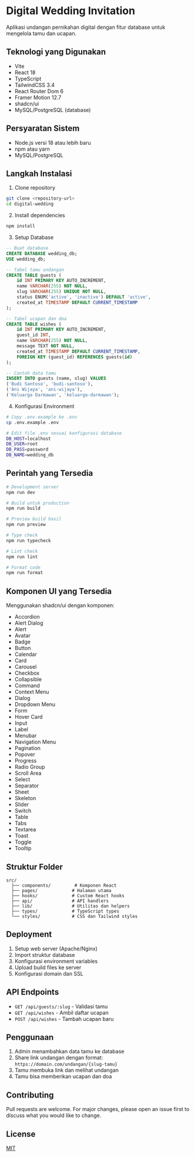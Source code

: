 
# Digital Wedding Invitation

Aplikasi undangan pernikahan digital dengan fitur database untuk mengelola tamu dan ucapan.

## Teknologi yang Digunakan

- Vite
- React 18
- TypeScript
- TailwindCSS 3.4
- React Router Dom 6
- Framer Motion 12.7
- shadcn/ui
- MySQL/PostgreSQL (database)

## Persyaratan Sistem

- Node.js versi 18 atau lebih baru
- npm atau yarn
- MySQL/PostgreSQL

## Langkah Instalasi

1. Clone repository
```bash
git clone <repository-url>
cd digital-wedding
```

2. Install dependencies
```bash
npm install
```

3. Setup Database
```sql
-- Buat database
CREATE DATABASE wedding_db;
USE wedding_db;

-- Tabel tamu undangan
CREATE TABLE guests (
    id INT PRIMARY KEY AUTO_INCREMENT,
    name VARCHAR(255) NOT NULL,
    slug VARCHAR(255) UNIQUE NOT NULL,
    status ENUM('active', 'inactive') DEFAULT 'active',
    created_at TIMESTAMP DEFAULT CURRENT_TIMESTAMP
);

-- Tabel ucapan dan doa
CREATE TABLE wishes (
    id INT PRIMARY KEY AUTO_INCREMENT,
    guest_id INT,
    name VARCHAR(255) NOT NULL,
    message TEXT NOT NULL,
    created_at TIMESTAMP DEFAULT CURRENT_TIMESTAMP,
    FOREIGN KEY (guest_id) REFERENCES guests(id)
);

-- Contoh data tamu
INSERT INTO guests (name, slug) VALUES 
('Budi Santoso', 'budi-santoso'),
('Ani Wijaya', 'ani-wijaya'),
('Keluarga Darmawan', 'keluarga-darmawan');
```

4. Konfigurasi Environment
```bash
# Copy .env.example ke .env
cp .env.example .env

# Edit file .env sesuai konfigurasi database
DB_HOST=localhost
DB_USER=root
DB_PASS=password
DB_NAME=wedding_db
```

## Perintah yang Tersedia

```bash
# Development server
npm run dev

# Build untuk production
npm run build

# Preview build hasil
npm run preview

# Type check
npm run typecheck

# Lint check
npm run lint

# Format code
npm run format
```

## Komponen UI yang Tersedia

Menggunakan shadcn/ui dengan komponen:

- Accordion
- Alert Dialog
- Alert
- Avatar
- Badge
- Button
- Calendar
- Card
- Carousel
- Checkbox
- Collapsible
- Command
- Context Menu
- Dialog
- Dropdown Menu
- Form
- Hover Card
- Input
- Label
- Menubar
- Navigation Menu
- Pagination
- Popover
- Progress
- Radio Group
- Scroll Area
- Select
- Separator
- Sheet
- Skeleton
- Slider
- Switch
- Table
- Tabs
- Textarea
- Toast
- Toggle
- Tooltip

## Struktur Folder

```
src/
  ├── components/         # Komponen React
  ├── pages/             # Halaman utama
  ├── hooks/             # Custom React hooks
  ├── api/               # API handlers
  ├── lib/               # Utilitas dan helpers
  ├── types/             # TypeScript types
  └── styles/            # CSS dan Tailwind styles
```

## Deployment

1. Setup web server (Apache/Nginx)
2. Import struktur database
3. Konfigurasi environment variables
4. Upload build files ke server
5. Konfigurasi domain dan SSL

## API Endpoints

- `GET /api/guests/:slug` - Validasi tamu
- `GET /api/wishes` - Ambil daftar ucapan
- `POST /api/wishes` - Tambah ucapan baru

## Penggunaan

1. Admin menambahkan data tamu ke database
2. Share link undangan dengan format: `https://domain.com/undangan/{slug-tamu}`
3. Tamu membuka link dan melihat undangan
4. Tamu bisa memberikan ucapan dan doa

## Contributing

Pull requests are welcome. For major changes, please open an issue first to discuss what you would like to change.

## License

[MIT](https://choosealicense.com/licenses/mit/)

